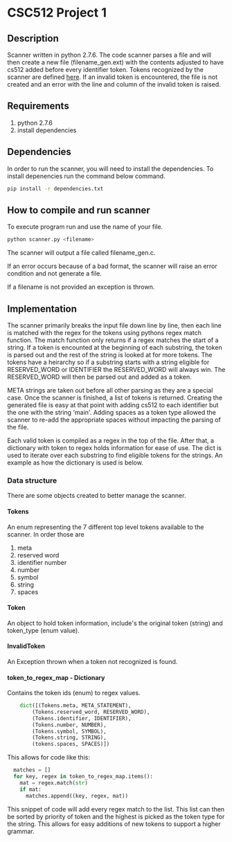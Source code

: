 # CSC512 Project 1

## Description
Scanner written in python 2.7.6. The code scanner parses a file 
and will then create a new file (filename\_gen.ext) with the contents adjusted to have cs512 added before every identifier token. Tokens recognized by the scanner are defined [here](http://people.engr.ncsu.edu/xshen5/csc512_fall2016/projects/TokenLang.html). If an invalid token is encountered, the file is not created and an error with the line and column of the invalid token is raised. 

## Requirements
1. python 2.7.6
2. install dependencies

## Dependencies
In order to run the scanner, you will need to install the dependencies. To install depenencies run the command below command.

```sh
pip install -r dependencies.txt
```

## How to compile and run scanner
To execute program run and use the name of your file.

```sh
python scanner.py <filename>
```

The scanner will output a file called filename_gen.c.

If an error occurs because of a bad format, the scanner will
raise an error condition and not generate a file.

If a filename is not provided an exception is thrown.

## Implementation

The scanner primarily breaks the input file down line by line, then each line is matched with the regex for the tokens using pythons regex match function. The match function only returns if a regex matches the start of a string. If a token is encounted at the beginning of each substring, the token is parsed out and the rest of the string is looked at for more tokens. The tokens have a heirarchy so if a substring starts with a string eligible for RESERVED\_WORD or IDENTIFIER the RESERVED\_WORD will always win. The RESERVED\_WORD will then be parsed out and added as a token.

META strings are taken out before all other parsing as they are a special case. Once the scanner is finished, a list of tokens is returned. Creating the generated file is easy at that point with adding cs512 to each identifier but the one with the string 'main'. Adding spaces as a token type allowed the scanner to re-add the appropriate spaces without impacting the parsing of the file.

Each valid token is compiled as a regex in the top of the file. After that, a dictionary with token to regex holds information for ease of use. The dict is used to iterate over each substring to find eligible tokens for the strings. An example as how the dictionary is used is below.

### Data structure

There are some objects created to better manage the scanner.

#### Tokens
An enum representing the 7 different top level tokens available to the scanner. In order those are 

1. meta 
2. reserved word
3. identifier number
4. number
5. symbol
6. string
7. spaces

#### Token
An object to hold token information, include's the original token (string) and token_type (enum value).

#### InvalidToken
An Exception thrown when a token not recognized is found.

#### token_to_regex_map - Dictionary
Contains the token ids (enum) to regex values. 

```python
    dict([(Tokens.meta, META_STATEMENT),
        (Tokens.reserved_word, RESERVED_WORD),
        (Tokens.identifier, IDENTIFIER),
        (Tokens.number, NUMBER),
        (Tokens.symbol, SYMBOL),
        (Tokens.string, STRING),
        (tokens.spaces, SPACES)])

```

This allows for code like this:

```python
  matches = []
  for key, regex in token_to_regex_map.items():
    mat = regex.match(str)
    if mat:
      matches.append((key, regex, mat))
```

This snippet of code will add every regex match to the list. This list can then be sorted by priority of token and the highest is picked as the token type for the string. This allows for easy additions of new tokens to support a higher grammar.
